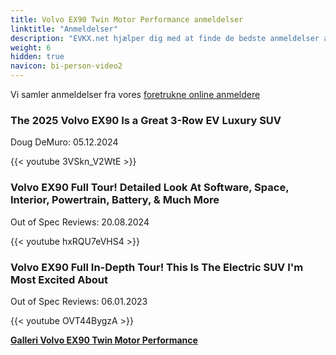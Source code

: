 ```yaml
---
title: Volvo EX90 Twin Motor Performance anmeldelser
linktitle: "Anmeldelser"
description: "EVKX.net hjælper dig med at finde de bedste anmeldelser af denne model."
weight: 6
hidden: true
navicon: bi-person-video2
---
```

Vi samler anmeldelser fra vores [foretrukne online anmeldere](../../../../../guides/evreviewers/)

<div class="container text-center shadow p-2 pe-4 mb-5 bg-body-tertiary rounded border">
<h3>The 2025 Volvo EX90 Is a Great 3-Row EV Luxury SUV</h3>
<p>Doug DeMuro: 05.12.2024</p>

{{< youtube 3VSkn_V2WtE >}}

</div>
<div class="container text-center shadow p-2 pe-4 mb-5 bg-body-tertiary rounded border">
<h3>Volvo EX90 Full Tour! Detailed Look At Software, Space, Interior, Powertrain, Battery, & Much More</h3>
<p>Out of Spec Reviews: 20.08.2024</p>

{{< youtube hxRQU7eVHS4 >}}

</div>
<div class="container text-center shadow p-2 pe-4 mb-5 bg-body-tertiary rounded border">
<h3>Volvo EX90 Full In-Depth Tour! This Is The Electric SUV I'm Most Excited About</h3>
<p>Out of Spec Reviews: 06.01.2023</p>

{{< youtube OVT44BygzA >}}

</div>
<div class="mt-3 mb-3">
<a href="../gallery/" class="text-decoration-none text-black">
<strong><i class="bi-arrow-left"></i>Galleri  </strong>
</a>
<a href="../" class="text-decoration-none text-black float-end">
<strong>Volvo EX90 Twin Motor Performance <i class="bi-arrow-right"></i></strong>
</a>
</div>
